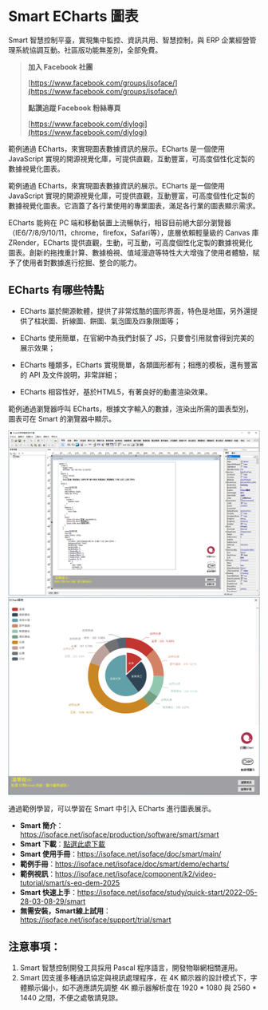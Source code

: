 # Smart ECharts 圖表

Smart 智慧控制平臺，實現集中監控、資訊共用、智慧控制，與 ERP 企業經營管理系統協調互動。社區版功能無差別，全部免費。

> **加入 Facebook 社團**
>
> [https://www.facebook.com/groups/isoface/](https://www.facebook.com/groups/isoface/)
> 
> **點讚追蹤 Facebook 粉絲專頁**
> 
> [https://www.facebook.com/diylogi](https://www.facebook.com/diylogi)

範例通過 ECharts，來實現圖表數據資訊的展示。ECharts 是一個使用 JavaScript 實現的開源視覺化庫，可提供直觀，互動豐富，可高度個性化定製的數據視覺化圖表。

範例通過 ECharts，來實現圖表數據資訊的展示。ECharts 是一個使用 JavaScript 實現的開源視覺化庫，可提供直觀，互動豐富，可高度個性化定製的數據視覺化圖表。它涵蓋了各行業使用的專業圖表，滿足各行業的圖表顯示需求。

ECharts 能夠在 PC 端和移動裝置上流暢執行，相容目前絕大部分瀏覽器（IE6/7/8/9/10/11，chrome，firefox，Safari等），底層依賴輕量級的 Canvas 庫 ZRender，ECharts 提供直觀，生動，可互動，可高度個性化定製的數據視覺化圖表。創新的拖拽重計算、數據檢視、值域漫遊等特性大大增強了使用者體驗，賦予了使用者對數據進行挖掘、整合的能力。

## ECharts 有哪些特點

* ECharts 屬於開源軟體，提供了非常炫酷的圖形界面，特色是地圖，另外還提供了柱狀圖、折線圖、餅圖、氣泡圖及四象限圖等；

* ECharts 使用簡單，在官網中為我們封裝了 JS，只要會引用就會得到完美的展示效果；

* ECharts 種類多，ECharts 實現簡單，各類圖形都有；相應的模板，還有豐富的 API 及文件說明，非常詳細；

* ECharts 相容性好，基於HTML5，有著良好的動畫渲染效果。

範例通過瀏覽器呼叫 ECharts，根據文字輸入的數據，渲染出所需的圖表型別，圖表可在 Smart 的瀏覽器中顯示。

![](images/20220919165348.png)
![](images/20220919165428.png)

通過範例學習，可以學習在 Smart 中引入 ECharts 進行圖表展示。


* **Smart 簡介**：https://isoface.net/isoface/production/software/smart/smart
* **Smart 下載**：[點選此處下載](https://github.com/isoface-iot/Smart/releases/latest)
* **Smart 使用手冊**：https://isoface.net/isoface/doc/smart/main/
* **範例手冊**：https://isoface.net/isoface/doc/smart/demo/echarts/
* **範例視訊**：https://isoface.net/isoface/component/k2/video-tutorial/smart/s-eq-dem-2025
* **Smart 快速上手**：https://isoface.net/isoface/study/quick-start/2022-05-28-03-08-29/smart
* **無需安裝，Smart線上試用**：https://isoface.net/isoface/support/trial/smart


## 注意事項：
1. Smart 智慧控制開發工具採用 Pascal 程序語言，開發物聯網相關運用。
2. Smart 因支援多種通訊協定與視訊處理程序，在 4K 顯示器的設計模式下，字體顯示偏小，如不適應請先調整 4K 顯示器解析度在 1920 * 1080 與 2560 * 1440 之間，不便之處敬請見諒。